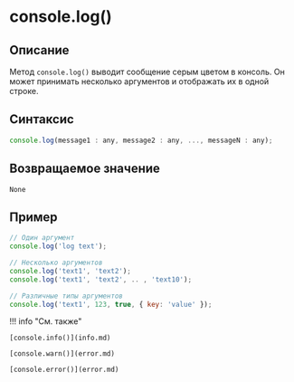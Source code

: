 # console.log()

## Описание
Метод `console.log()` выводит сообщение серым цветом в консоль. Он может принимать несколько аргументов и отображать их в одной строке.

## Синтаксис
``` javascript
console.log(message1 : any, message2 : any, ..., messageN : any);
``` 
## Возвращаемое значение
`None`

## Пример
``` javascript linenums="1"
// Один аргумент
console.log('log text');

// Несколько аргументов
console.log('text1', 'text2');
console.log('text1', 'text2', .. , 'text10');

// Различные типы аргументов
console.log('text1', 123, true, { key: 'value' });
``` 

!!! info "См. также"

    [console.info()](info.md)
	
	[console.warn()](error.md)
	
	[console.error()](error.md)
